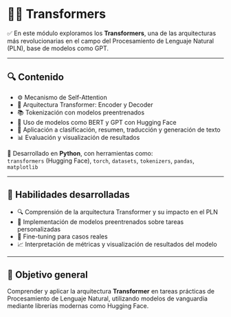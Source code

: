 # 🤖✨ Transformers

✅ En este módulo exploramos los **Transformers**, una de las arquitecturas más revolucionarias en el campo del Procesamiento de Lenguaje Natural (PLN), base de modelos como GPT.

---

## 🔍 Contenido

- ⚙️ Mecanismo de Self-Attention  
- 🧠 Arquitectura Transformer: Encoder y Decoder  
- 📚 Tokenización con modelos preentrenados  
- 🔁 Uso de modelos como BERT y GPT con Hugging Face  
- 🧪 Aplicación a clasificación, resumen, traducción y generación de texto  
- 📊 Evaluación y visualización de resultados

🐍 Desarrollado en **Python**, con herramientas como:  
`transformers` (Hugging Face), `torch`, `datasets`, `tokenizers`, `pandas`, `matplotlib`

---

## 🚀 Habilidades desarrolladas

- 🔍 Comprensión de la arquitectura Transformer y su impacto en el PLN  
- 🧠 Implementación de modelos preentrenados sobre tareas personalizadas  
- 🔧 Fine-tuning para casos reales  
- 📈 Interpretación de métricas y visualización de resultados del modelo

---

## 🎯 Objetivo general

Comprender y aplicar la arquitectura **Transformer** en tareas prácticas de Procesamiento de Lenguaje Natural, utilizando modelos de vanguardia mediante librerías modernas como Hugging Face.

